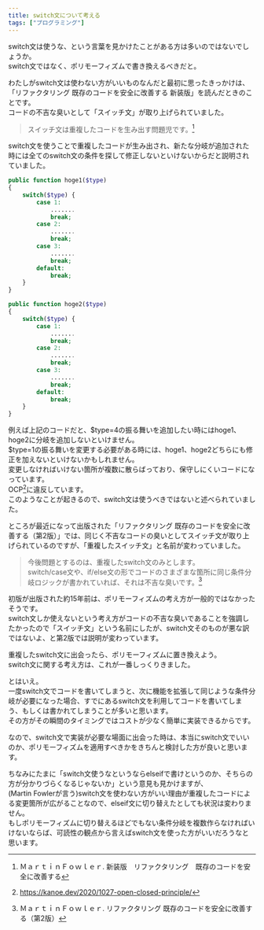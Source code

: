 ```yaml
---
title: switch文について考える
tags: ["プログラミング"]
---
```


switch文は使うな、という言葉を見かけたことがある方は多いのではないでしょうか。   
switch文ではなく、ポリモーフィズムで書き換えるべきだと。 

わたしがswitch文は使わない方がいいものなんだと最初に思ったきっかけは、「リファクタリング 既存のコードを安全に改善する 新装版」を読んだときのことです。  
コードの不吉な臭いとして「スイッチ文」が取り上げられていました。

> スイッチ文は重複したコードを生み出す問題児です。[^1]

switch文を使うことで重複したコードが生み出され、新たな分岐が追加された時には全てのswitch文の条件を探して修正しないといけないからだと説明されていました。

```php
public function hoge1($type)
{
    switch($type) {
        case 1:
            .......
            break;
        case 2:
            .......
            break;
        case 3:
            .......
            break;
        default:
            break;
    }
}

public function hoge2($type)
{
    switch($type) {
        case 1:
            .......
            break;
        case 2:
            .......
            break;
        case 3:
            .......
            break;
        default:
            break;
    }
}
```

例えば上記のコードだと、$type=4の振る舞いを追加したい時にはhoge1、hoge2に分岐を追加しないといけません。  
$type=1の振る舞いを変更する必要がある時には、hoge1、hoge2どちらにも修正を加えないといけないかもしれません。  
変更しなければいけない箇所が複数に散らばっており、保守しにくいコードになっています。  
OCP[^2]に違反しています。  
このようなことが起きるので、switch文は使うべきではないと述べられていました。

ところが最近になって出版された「リファクタリング 既存のコードを安全に改善する（第2版）」では、同じく不吉なコードの臭いとしてスイッチ文が取り上げられているのですが、「重複したスイッチ文」と名前が変わっていました。

> 今後問題とするのは、重複したswitch文のみとします。  
> switch/case文や、if/else文の形でコードのさまざまな箇所に同じ条件分岐ロジックが書かれていれば、それは不吉な臭いです。[^3]

初版が出版された約15年前は、ポリモーフィズムの考え方が一般的ではなかったそうです。  
switch文しか使えないという考え方がコードの不吉な臭いであることを強調したかったので「スイッチ文」という名前にしたが、switch文そのものが悪な訳ではないよ、と第2版では説明が変わっています。

重複したswitch文に出会ったら、ポリモーフィズムに置き換えよう。  
switch文に関する考え方は、これが一番しっくりきました。

とはいえ。  
一度switch文でコードを書いてしまうと、次に機能を拡張して同じような条件分岐が必要になった場合、すでにあるswitch文を利用してコードを書いてしまう、もしくは書かれてしまうことが多いと思います。  
その方がその瞬間のタイミングではコストが少なく簡単に実装できるからです。

なので、switch文で実装が必要な場面に出会った時は、本当にswitch文でいいのか、ポリモーフィズムを適用すべきかをきちんと検討した方が良いと思います。

ちなみにたまに「switch文使うなというならelseifで書けというのか、そちらの方が分かりづらくなるじゃないか」という意見も見かけますが、  
(Martin Fowlerが言う)switch文を使わない方がいい理由が重複したコードによる変更箇所が広がることなので、elseif文に切り替えたとしても状況は変わりません。  
もしポリモーフィズムに切り替えるほどでもない条件分岐を複数作らなければいけないならば、可読性の観点から言えばswitch文を使った方がいいだろうなと思います。

[^1]: ＭａｒｔｉｎＦｏｗｌｅｒ. 新装版　リファクタリング　既存のコードを安全に改善する
[^2]: https://kanoe.dev/2020/1027-open-closed-principle/
[^3]: ＭａｒｔｉｎＦｏｗｌｅｒ. リファクタリング 既存のコードを安全に改善する（第2版）
